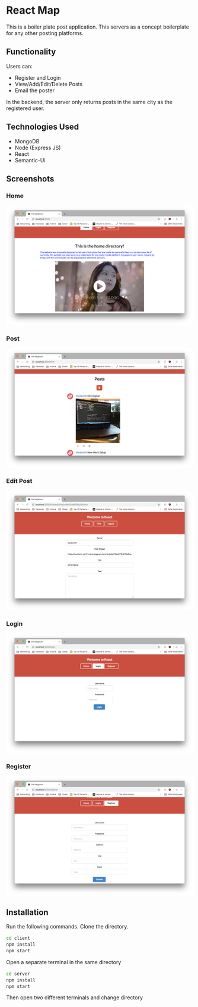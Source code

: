 # React Map

This is a boiler plate post application. This servers as a concept boilerplate for any other posting platforms.

## Functionality

Users can:

-   Register and Login
-   View/Add/Edit/Delete Posts
-   Email the poster

In the backend, the server only returns posts in the same city as the registered user.

## Technologies Used

-   MongoDB
-   Node (Express JS)
-   React
-   Semantic-Ui

## Screenshots

### Home

![Home](screenshots/home.png)

### Post

![Post](screenshots/post.png)

### Edit Post

![Edit](screenshots/edit.png)

### Login

![Login](screenshots/login.png)

### Register

![Register](screenshots/register.png)

## Installation

Run the following commands. Clone the directory.

```sh
cd client
npm install
npm start
```

Open a separate terminal in the same directory

```sh
cd server
npm install
npm start
```

Then open two different terminals and change directory
